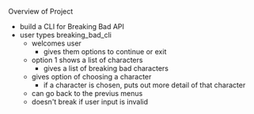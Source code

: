
Overview of Project

- build a CLI for Breaking Bad API
- user types breaking_bad_cli
    - welcomes user
        - gives them options to continue or exit
    - option 1 shows a list of characters
        - gives a list of breaking bad characters
    - gives option of choosing a character
        - if a character is chosen, puts out more detail of that character
    - can go back to the previus menus
    * doesn't break if user input is invalid
